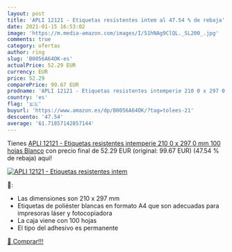 ```yaml
---
layout: post
title: 'APLI 12121 - Etiquetas resistentes intem al 47.54 % de rebaja'
date: 2021-01-15 16:53:02
image: 'https://m.media-amazon.com/images/I/51hNAg9ClQL._SL200_.jpg'
comments: true
category: ofertas
author: ring
slug: 'B0056A64OK-es'
actualPrice: 52.29 EUR
currency: EUR
price: 52.29
comparePrice: 99.67 EUR
prodname: 'APLI 12121 - Etiquetas resistentes intemperie 210 0 x 297 0 mm 100 hojas  Blanco'
country: 'es'
flag: '🇪🇸'
buyurl: 'https://www.amazon.es/dp/B0056A64OK/?tag=tolees-21'
descuento: '47.54'
average: '61.71857142857144'
---
```


Tienes [APLI 12121 - Etiquetas resistentes intemperie 210 0 x 297 0 mm 100 hojas  Blanco](https://www.amazon.es/dp/B0056A64OK/?tag=tolees-21) con precio final de  52.29 EUR (original: 99.67 EUR) (47.54 %  de rebaja) aqui!

[![APLI 12121 - Etiquetas resistentes intem](https://m.media-amazon.com/images/I/51hNAg9ClQL._SL200_.jpg)](https://www.amazon.es/dp/B0056A64OK/?tag=tolees-21)

🔎:

- Las dimensiones son 210 x 297 mm
- Etiquetas de poliéster blancas en formato A4 que son adecuadas para impresoras láser y fotocopiadora
- La caja viene con 100 hojas
- El tipo del adhesivo es permanente

[🛒 Comprar!!!](https://www.amazon.es/dp/B0056A64OK/?tag=tolees-21)
